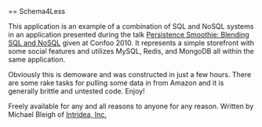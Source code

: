 == Schema4Less

This application is an example of a combination of SQL and NoSQL systems in an application presented during the talk [Persistence Smoothie: Blending SQL and NoSQL](http://intridea.com/2010/3/30/persistence-smoothie-blending-nosql-and-sql-at-confoo) given at Confoo 2010. It represents a simple storefront with some social features and utilizes MySQL, Redis, and MongoDB all within the same application.

Obviously this is demoware and was constructed in just a few hours. There are some rake tasks for pulling some data in from Amazon and it is generally brittle and untested code. Enjoy!

Freely available for any and all reasons to anyone for any reason. Written by Michael Bleigh of [Intridea, Inc.](http://www.intridea.com/)